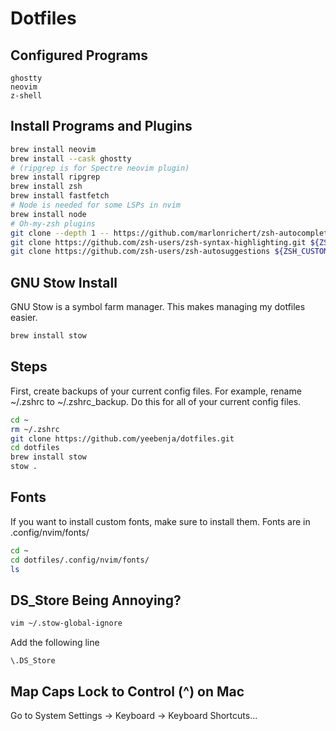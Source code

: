 # Dotfiles

## Configured Programs
```
ghostty
neovim
z-shell
```

## Install Programs and Plugins
```bash
brew install neovim 
brew install --cask ghostty
# (ripgrep is for Spectre neovim plugin)
brew install ripgrep
brew install zsh
brew install fastfetch
# Node is needed for some LSPs in nvim
brew install node
# Oh-my-zsh plugins
git clone --depth 1 -- https://github.com/marlonrichert/zsh-autocomplete.git ${ZSH_CUSTOM:-~/.oh-my-zsh/custom}/plugins/zsh-autocomplete
git clone https://github.com/zsh-users/zsh-syntax-highlighting.git ${ZSH_CUSTOM:-~/.oh-my-zsh/custom}/plugins/zsh-syntax-highlighting
git clone https://github.com/zsh-users/zsh-autosuggestions ${ZSH_CUSTOM:-~/.oh-my-zsh/custom}/plugins/zsh-autosuggestions
```

## GNU Stow Install
GNU Stow is a symbol farm manager. This makes managing my dotfiles easier.
```bash
brew install stow 
```

## Steps
First, create backups of your current config files. For example, rename ~/.zshrc to ~/.zshrc_backup. Do this for all of your current config files.
```bash
cd ~
rm ~/.zshrc
git clone https://github.com/yeebenja/dotfiles.git
cd dotfiles
brew install stow
stow .
```

## Fonts
If you want to install custom fonts, make sure to install them. Fonts are in .config/nvim/fonts/
```bash
cd ~
cd dotfiles/.config/nvim/fonts/
ls
```

## DS_Store Being Annoying?
```bash
vim ~/.stow-global-ignore
```
Add the following line
```
\.DS_Store
```
## Map Caps Lock to Control (^) on Mac
Go to System Settings -> Keyboard -> Keyboard Shortcuts...
